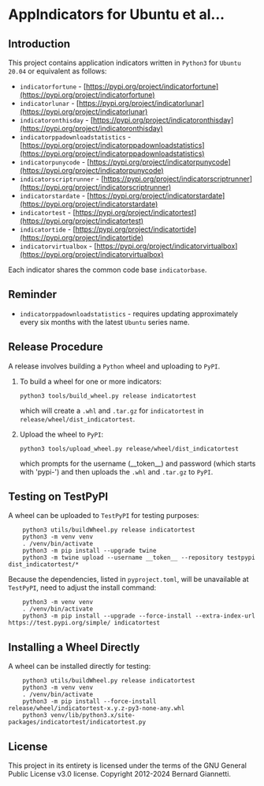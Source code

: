 # AppIndicators for Ubuntu et al...


## Introduction
This project contains application indicators written in `Python3` for `Ubuntu 20.04` or equivalent as follows:
- `indicatorfortune` - [https://pypi.org/project/indicatorfortune](https://pypi.org/project/indicatorfortune)
- `indicatorlunar` - [https://pypi.org/project/indicatorlunar](https://pypi.org/project/indicatorlunar)
- `indicatoronthisday` - [https://pypi.org/project/indicatoronthisday](https://pypi.org/project/indicatoronthisday)
- `indicatorppadownloadstatistics` - [https://pypi.org/project/indicatorppadownloadstatistics](https://pypi.org/project/indicatorppadownloadstatistics)
- `indicatorpunycode` - [https://pypi.org/project/indicatorpunycode](https://pypi.org/project/indicatorpunycode)
- `indicatorscriptrunner` - [https://pypi.org/project/indicatorscriptrunner](https://pypi.org/project/indicatorscriptrunner)
- `indicatorstardate` - [https://pypi.org/project/indicatorstardate](https://pypi.org/project/indicatorstardate)
- `indicatortest` - [https://pypi.org/project/indicatortest](https://pypi.org/project/indicatortest)
- `indicatortide` - [https://pypi.org/project/indicatortide](https://pypi.org/project/indicatortide)
- `indicatorvirtualbox` - [https://pypi.org/project/indicatorvirtualbox](https://pypi.org/project/indicatorvirtualbox)

Each indicator shares the common code base `indicatorbase`.


## Reminder
- `indicatorppadownloadstatistics` - requires updating approximately every six months with the latest `Ubuntu` series name.


## Release Procedure
A release involves building a `Python` wheel and uploading to `PyPI`.
1. To build a wheel for one or more indicators:

    `python3 tools/build_wheel.py release indicatortest`

    which will create a `.whl` and `.tar.gz` for `indicatortest` in `release/wheel/dist_indicatortest`. 

2. Upload the wheel to `PyPI`:

    `python3 tools/upload_wheel.py release/wheel/dist_indicatortest`

    which prompts for the username (\_\_token\_\_) and password (which starts with 'pypi-') and then uploads the `.whl` and `.tar.gz` to `PyPI`.


## Testing on TestPyPI
A wheel can be uploaded to `TestPyPI` for testing purposes:

```
    python3 utils/buildWheel.py release indicatortest
    python3 -m venv venv
    . /venv/bin/activate
    python3 -m pip install --upgrade twine
    python3 -m twine upload --username __token__ --repository testpypi dist_indicatortest/*
```

Because the dependencies, listed in `pyproject.toml`, will be unavailable at `TestPyPI`, need to adjust the install command:

```
    python3 -m venv venv
    . /venv/bin/activate
    python3 -m pip install --upgrade --force-install --extra-index-url https://test.pypi.org/simple/ indicatortest
```


## Installing a Wheel Directly
A wheel can be installed directly for testing:

```
    python3 utils/buildWheel.py release indicatortest
    python3 -m venv venv
    . /venv/bin/activate
    python3 -m pip install --force-install release/wheel/indicatortest-x.y.z-py3-none-any.whl
    python3 venv/lib/python3.x/site-packages/indicatortest/indicatortest.py
```


## License
This project in its entirety is licensed under the terms of the GNU General Public License v3.0 license. 
Copyright 2012-2024 Bernard Giannetti.
